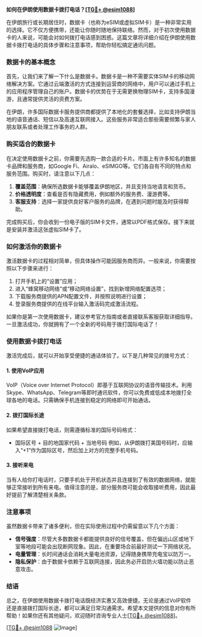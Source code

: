**如何在伊朗使用数据卡拨打电话？[[TG💪+ @esim1088](https://t.me/s/esim1088)]**

在伊朗旅行或长期居住时，数据卡（也称为eSIM或虚拟SIM卡）是一种非常实用的选择。它不仅方便携带，还能让你随时随地保持联络。然而，对于初次使用数据卡的人来说，可能会对如何拨打电话感到困惑。这篇文章将详细介绍在伊朗使用数据卡拨打电话的具体步骤和注意事项，帮助你轻松搞定通讯问题。

### 数据卡的基本概念

首先，让我们来了解一下什么是数据卡。数据卡是一种不需要实体SIM卡的移动网络解决方案。它通过云端激活的方式连接到运营商的网络中，用户可以通过手机上的应用程序管理自己的账户。数据卡的优势在于无需更换物理SIM卡，支持多国漫游，且通常提供灵活的资费方案。

在伊朗，许多国际数据卡服务提供商都提供了本地化的套餐选择，比如支持伊朗当地的语音通话、短信以及高速互联网接入。这些服务非常适合那些需要频繁与家人朋友联系或者处理工作事务的人群。

### 购买适合的数据卡

在决定使用数据卡之前，你需要先选购一款合适的卡片。市面上有许多知名的数据卡品牌和服务商，如Google Fi、Airalo、eSIMGO等。它们各自有不同的特点和服务范围。购买时，请注意以下几点：

1. **覆盖范围**：确保所选数据卡能够覆盖伊朗地区，并且支持当地语言和货币。
2. **价格透明度**：查看是否有隐藏费用，例如额外的服务费、漫游费等。
3. **客服支持**：选择一家提供良好客户服务的品牌，在遇到问题时能及时获得帮助。

完成购买后，你会收到一份电子版的SIM卡文件，通常以PDF格式保存。接下来就是安装并激活这张虚拟SIM卡了。

### 如何激活你的数据卡

激活数据卡的过程相对简单，但具体操作可能因服务商而异。一般来说，你需要按照以下步骤来进行：

1. 打开手机上的“设置”应用；
2. 进入“蜂窝移动网络”或“移动网络设置”，找到新增网络配置选项；
3. 下载服务商提供的APN配置文件，并按照说明进行设置；
4. 登录服务商提供的在线平台输入激活码完成激活流程。

如果你是第一次使用数据卡，建议参考官方指南或者直接联系客服获取详细指导。一旦激活成功，你就拥有了一个全新的号码用于拨打国际电话了！

### 使用数据卡拨打电话

激活完成后，就可以开始享受便捷的通话体验了。以下是几种常见的拨号方式：

#### 1. 使用VoIP应用
VoIP（Voice over Internet Protocol）即基于互联网协议的语音传输技术。利用Skype、WhatsApp、Telegram等即时通讯软件，你可以免费或低成本地拨打全球各地的电话。只需确保手机连接到稳定的网络即可开始通话。

#### 2. 拨打国际长途
如果希望直接拨打电话，则需遵循标准的国际号码格式：
- 国际区号 + 目的地国家代码 + 当地号码
例如，从伊朗拨打美国号码时，应输入“+1”作为国际区号，然后加上对方的完整手机号码。

#### 3. 接听来电
当有人给你打电话时，只要手机处于开机状态并且连接到了有效的数据网络，就能够正常接听到所有来电。值得注意的是，部分服务商可能会收取接听费用，因此最好提前了解清楚相关条款。

### 注意事项

虽然数据卡带来了诸多便利，但在实际使用过程中仍需留意以下几个方面：

- **信号强度**：尽管大多数数据卡都能提供良好的信号覆盖，但在偏远山区或地下室等地段可能会出现断网现象。因此，在重要场合前最好测试一下网络状况。
- **电量管理**：长时间通话会消耗大量电池资源，记得随身携带充电宝以防万一。
- **隐私保护**：由于数据卡依赖于互联网连接，因此务必开启防火墙功能以防止恶意攻击。

### 结语

总之，在伊朗使用数据卡拨打电话既经济实惠又高效便捷。无论是通过VoIP软件还是直接拨打国际长途，都可以满足日常沟通需求。希望本文提供的信息对你有所帮助！如果你还有其他疑问，欢迎随时咨询专业人士[[TG💪+ @esim1088](https://t.me/s/esim1088)]。

[[TG💪+ @esim1088](https://t.me/s/esim1088) ![Image](https://i.postimg.cc/4NQfJmqS/Snipaste-2025-05-13-00-14-12.png)]